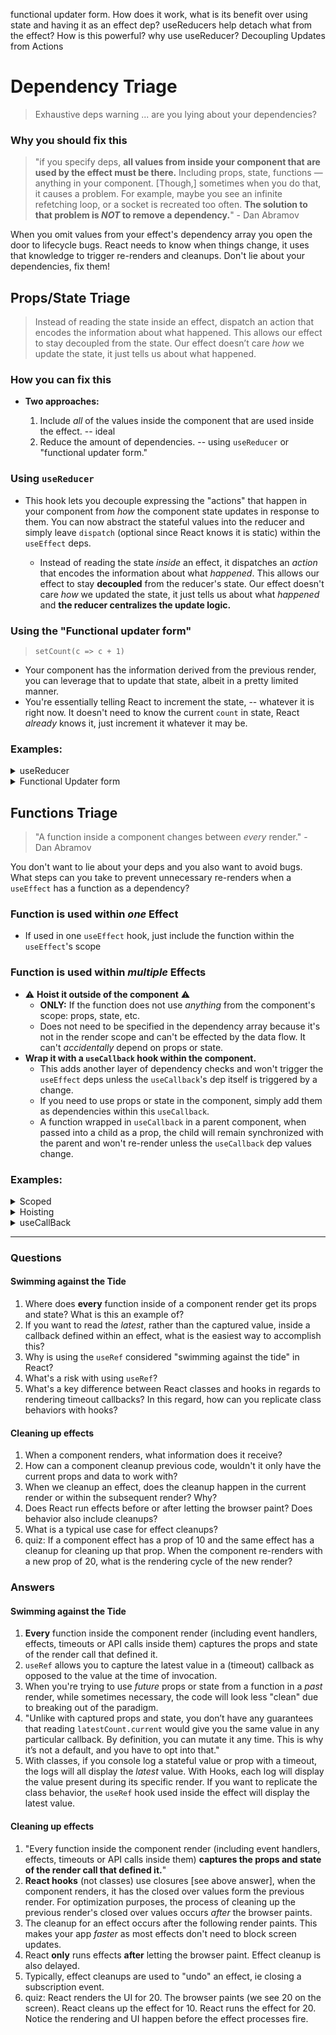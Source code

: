 functional updater form. How does it work, what is its benefit over using state and having it as an effect dep?
useReducers help detach what from the effect? How is this powerful?
why use useReducer?
Decoupling Updates from Actions

# Dependency Triage

> Exhaustive deps warning ... are you lying about your dependencies?

### Why you should fix this

> "if you specify deps, **all values from inside your component that are used by the effect must be there.** Including props, state, functions — anything in your component. [Though,] sometimes when you do that, it causes a problem. For example, maybe you see an infinite refetching loop, or a socket is recreated too often. **The solution to that problem is _NOT_ to remove a dependency.**" - Dan Abramov

When you omit values from your effect's dependency array you open the door to lifecycle bugs. React needs to know when things change, it uses that knowledge to trigger re-renders and cleanups. Don't lie about your dependencies, fix them!

## Props/State Triage

> Instead of reading the state inside an effect, dispatch an action that encodes the information about what happened. This allows our effect to stay decoupled from the state. Our effect doesn’t care _how_ we update the state, it just tells us about what happened.

### How you can fix this

- **Two approaches:**

  1. Include _all_ of the values inside the component that are used inside the effect. -- ideal
  1. Reduce the amount of dependencies. -- using `useReducer` or "functional updater form."

### Using `useReducer`

- This hook lets you decouple expressing the "actions" that happen in your component from _how_ the component state updates in response to them. You can now abstract the stateful values into the reducer and simply leave `dispatch` (optional since React knows it is static) within the `useEffect` deps.

  - Instead of reading the state _inside_ an effect, it dispatches an _action_ that encodes the information about what _happened_. This allows our effect to stay **decoupled** from the reducer's state. Our effect doesn't care _how_ we updated the state, it just tells us about what _happened_ and **the reducer centralizes the update logic.**

### Using the "Functional updater form"

> `setCount(c => c + 1)`

- Your component has the information derived from the previous render, you can leverage that to update that state, albeit in a pretty limited manner.
- You're essentially telling React to increment the state, -- whatever it is right now. It doesn't need to know the current `count` in state, React _already_ knows it, just increment it whatever it may be.

### Examples:

<details>
    <summary>useReducer</summary>

#### Before (with state)

```jsx
useEffect(() => {
  const id = setInterval(() => {
    setCount((c) => c + step);
  }, 1000);
  return () => clearInterval(id);
}, [step]);
```

#### After

```jsx
// reducer file
const initialState = {
  count: 0,
  step: 1,
};

function reducer(state, action) {
  const { count, step } = state;
  if (action.type === "tick") {
    return { count: count + step, step };
  } else if (action.type === "step") {
    return { count, step: action.step };
  } else {
    throw new Error();
  }
}

// ====

// component file
const [state, dispatch] = useReducer(reducer, initialState);
const { count, step } = state;

useEffect(() => {
  const id = setInterval(() => {
    dispatch({ type: "tick" }); // Instead of setCount(c => c + step);
  }, 1000);
  return () => clearInterval(id);
}, [dispatch]);
```

</details>

<details>
    <summary>Functional Updater form</summary>

#### Before (with state)

```jsx
useEffect(() => {
  const id = setInterval(() => {
    setCount(count + 1);
  }, 1000);
  return () => clearInterval(id);
}, [count]);
```

#### After

```jsx
useEffect(() => {
  const id = setInterval(() => {
    setCount((c) => c + 1);
  }, 1000);
  return () => clearInterval(id);
  // no deps!
}, []);
```

</details>

## Functions Triage

> "A function inside a component changes between _every_ render." - Dan Abramov

You don't want to lie about your deps and you also want to avoid bugs. What steps can you take to prevent unnecessary re-renders when a `useEffect` has a function as a dependency?

### Function is used within _one_ Effect

- If used in one `useEffect` hook, just include the function within the `useEffect`'s scope

### Function is used within _multiple_ Effects

- ⚠️ **Hoist it outside of the component** ⚠️
  - **ONLY:** If the function does not use _anything_ from the component's scope: props, state, etc.
  - Does not need to be specified in the dependency array because it's not in the render scope and can't be effected by the data flow. It can't _accidentally_ depend on props or state.
- **Wrap it with a `useCallback` hook within the component.**
  - This adds another layer of dependency checks and won't trigger the `useEffect` deps unless the `useCallback`'s dep itself is triggered by a change.
  - If you need to use props or state in the component, simply add them as dependencies within this `useCallback`.
  - A function wrapped in `useCallback` in a parent component, when passed into a child as a prop, the child will remain synchronized with the parent and won't re-render unless the `useCallback` dep values change.

### Examples:

<details>
    <summary>Scoped</summary>

```jsx
function SearchResults() {
  const [query, setQuery] = useState("react");

  useEffect(() => {
    // yay, I live inside the useEffect and 'query' is a dep!
    function getFetchUrl() {
      return "https://hn.algolia.com/api/v1/search?query=" + query;
    }

    async function fetchData() {
      const result = await axios(getFetchUrl());
      setData(result.data);
    }

    fetchData();
  }, [query]); // ✅ Deps are OK

  // ...
}
```

</details>

<details>
    <summary>Hoisting</summary>

#### Before

```jsx
// component
function SearchResults() {
  // 🔴 Re-triggers all effects on every render
  function getFetchUrl(query) {
    return "https://hn.algolia.com/api/v1/search?query=" + query;
  }

  useEffect(() => {
    const url = getFetchUrl("react");
    // ... Fetch data and do something ...
  }, [getFetchUrl]); // 🚧 Deps are correct but they change too often

  useEffect(() => {
    const url = getFetchUrl("redux");
    // ... Fetch data and do something ...
  }, [getFetchUrl]); // 🚧 Deps are correct but they change too often

  // ...
}
```

#### After

```jsx
// ✅ Not affected by the data flow
function getFetchUrl(query) {
  return "https://hn.algolia.com/api/v1/search?query=" + query;
}

// component
function SearchResults() {
  useEffect(() => {
    const url = getFetchUrl("react");
    // ... Fetch data and do something ...
  }, []); // ✅ Deps are OK

  useEffect(() => {
    const url = getFetchUrl("redux");
    // ... Fetch data and do something ...
  }, []); // ✅ Deps are OK

  // ...
}
```

</details>

<details>
    <summary>useCallBack</summary>

#### Not using component state/props

```jsx
function SearchResults() {
  // ✅ Preserves identity when its own deps are the same
  const getFetchUrl = useCallback((query) => {
    return "https://hn.algolia.com/api/v1/search?query=" + query;
  }, []); // ✅ Callback deps are OK

  useEffect(() => {
    const url = getFetchUrl("react");
    // ... Fetch data and do something ...
  }, [getFetchUrl]); // ✅ Effect deps are OK

  useEffect(() => {
    const url = getFetchUrl("redux");
    // ... Fetch data and do something ...
  }, [getFetchUrl]); // ✅ Effect deps are OK

  // ...
}
```

#### Using component state/props

```jsx
function SearchResults() {
  // We now have state that will be used in the getFetchUrl function
  const [query, setQuery] = useState("react");

  // ✅ Preserves identity until query changes
  const getFetchUrl = useCallback(() => {
    return "https://hn.algolia.com/api/v1/search?query=" + query;
  }, [query]); // ✅ Callback deps are OK

  useEffect(() => {
    const url = getFetchUrl();
    // ... Fetch data and do something ...
  }, [getFetchUrl]); // ✅ Effect deps are OK

  // ...
}
```

</details>

---

### Questions

#### Swimming against the Tide

1. Where does **every** function inside of a component render get its props and state? What is this an example of?
1. If you want to read the _latest_, rather than the captured value, inside a callback defined within an effect, what is the easiest way to accomplish this?
1. Why is using the `useRef` considered "swimming against the tide" in React?
1. What's a risk with using `useRef`?
1. What's a key difference between React classes and hooks in regards to rendering timeout callbacks? In this regard, how can you replicate class behaviors with hooks?

#### Cleaning up effects

1. When a component renders, what information does it receive?
1. How can a component cleanup previous code, wouldn't it only have the current props and data to work with?
1. When we cleanup an effect, does the cleanup happen in the current render or within the subsequent render? Why?
1. Does React run effects before or after letting the browser paint? Does behavior also include cleanups?
1. What is a typical use case for effect cleanups?
1. quiz: If a component effect has a prop of 10 and the same effect has a cleanup for cleaning up that prop. When the component re-renders with a new prop of 20, what is the rendering cycle of the new render?

### Answers

#### Swimming against the Tide

1. **Every** function inside the component render (including event handlers, effects, timeouts or API calls inside them) captures the props and state of the render call that defined it.
1. `useRef` allows you to capture the latest value in a (timeout) callback as opposed to the value at the time of invocation.
1. When you're trying to use _future_ props or state from a function in a _past_ render, while sometimes necessary, the code will look less "clean" due to breaking out of the paradigm.
1. "Unlike with captured props and state, you don’t have any guarantees that reading `latestCount.current` would give you the same value in any particular callback. By definition, you can mutate it any time. This is why it’s not a default, and you have to opt into that."
1. With classes, if you console log a stateful value or prop with a timeout, the logs will all display the _latest_ value. With Hooks, each log will display the value present during its specific render. If you want to replicate the class behavior, the `useRef` hook used inside the effect will display the latest value.

#### Cleaning up effects

1. "Every function inside the component render (including event handlers, effects, timeouts or API calls inside them) **captures the props and state of the render call that defined it.**"
1. **React hooks** (not classes) use closures [see above answer], when the component renders, it has the closed over values form the previous render. For optimization purposes, the process of cleaning up the previous render's closed over values occurs _after_ the browser paints.
1. The cleanup for an effect occurs after the following render paints. This makes your app _faster_ as most effects don't need to block screen updates.
1. React **only** runs effects **after** letting the browser paint. Effect cleanup is also delayed.
1. Typically, effect cleanups are used to "undo" an effect, ie closing a subscription event.
1. quiz: React renders the UI for 20. The browser paints (we see 20 on the screen). React cleans up the effect for 10. React runs the effect for 20. Notice the rendering and UI happen before the effect processes fire.
